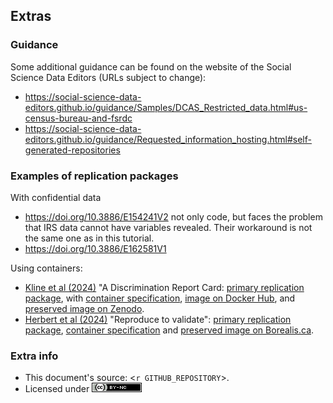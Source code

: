 
## Extras

### Guidance

Some additional guidance can be found on the website of the Social Science Data Editors (URLs subject to change):

-   <https://social-science-data-editors.github.io/guidance/Samples/DCAS_Restricted_data.html#us-census-bureau-and-fsrdc>
-   <https://social-science-data-editors.github.io/guidance/Requested_information_hosting.html#self-generated-repositories>

### Examples of replication packages

With confidential data

-    <https://doi.org/10.3886/E154241V2> not only code, but faces the problem that IRS data cannot have variables revealed. Their workaround is not the same one as in this tutorial.
-    <https://doi.org/10.3886/E162581V1> 

Using containers:

- [Kline et al (2024)](https://doi.org/10.1257/aer.20230700) "A Discrimination Report Card: [primary replication package](https://doi.org/10.3886/E198284V1), with [container specification](https://github.com/AEADataEditor/docker-aer-2023-0700/), [image on Docker Hub](https://hub.docker.com/r/aeadataeditor/aer-2023-0700), and [preserved image on Zenodo](https://doi.org/10.5281/zenodo.11080918).  
- [Herbert et al (2024)](https://doi.org/10.1111/caje.12728) "Reproduce to validate": [primary replication package](https://doi.org/10.5683/SP3/GJVVLI), [container specification](https://github.com/larsvilhuber/aej-applied-replications-public/) and [preserved image on Borealis.ca](https://doi.org/10.5683/SP3/HBBHRO).

### Extra info


- This document's source: <`r GITHUB_REPOSITORY`>.
- Licensed under [![CC BY-NC 4.0](/images/cc-by-nc-80x15.png)](https://creativecommons.org/licenses/by-nc/4.0/)